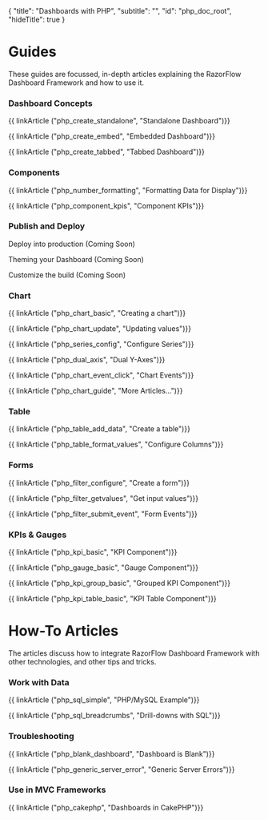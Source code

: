 <meta>
{
  "title": "Dashboards with PHP",
  "subtitle": "",
  "id": "php_doc_root",
  "hideTitle": true
}
</meta>
<h1>Guides</h1>
<p>These guides are focussed, in-depth articles explaining the RazorFlow Dashboard Framework and how to use it.</p>
<div class="row">
  <div class="col-md-4">
    <h3>Dashboard Concepts</h3>
    <p>{{ linkArticle ("php_create_standalone", "Standalone Dashboard")}}</p>
    <p>{{ linkArticle ("php_create_embed", "Embedded Dashboard")}}</p>
    <p>{{ linkArticle ("php_create_tabbed", "Tabbed Dashboard")}}</p>
  </div>
  <div class="col-md-4">
    <h3>Components</h3>
    <p>{{ linkArticle ("php_number_formatting", "Formatting Data for Display")}}</a></p>
    <p>{{ linkArticle ("php_component_kpis", "Component KPIs")}}</p>
  </div>
  <div class="col-md-4">
    <h3>Publish and Deploy</h3>
    <p>Deploy into production (Coming Soon)</p>
    <p>Theming your Dashboard (Coming Soon)</p>
    <p>Customize the build (Coming Soon)</p>
  </div>
</div>
<div class="row">
  <div class="col-md-4">
    <h3>Chart</h3>
    <p>{{ linkArticle ("php_chart_basic", "Creating a chart")}}</p>
    <p>{{ linkArticle ("php_chart_update", "Updating values")}}</p>
    <p>{{ linkArticle ("php_series_config", "Configure Series")}}</p>
    <p>{{ linkArticle ("php_dual_axis", "Dual Y-Axes")}}</p>
    <p>{{ linkArticle ("php_chart_event_click", "Chart Events")}}</p>
    <p>{{ linkArticle ("php_chart_guide", "More Articles...")}}</p>
  </div>
  <div class="col-md-4">
    <h3>Table</h3>
    <p>{{ linkArticle ("php_table_add_data", "Create a table")}}</p>
    <p>{{ linkArticle ("php_table_format_values", "Configure Columns")}}</p>
  </div>
  <div class="col-md-4">
    <h3>Forms</h3>
    <p>{{ linkArticle ("php_filter_configure", "Create a form")}}</p>
    <p>{{ linkArticle ("php_filter_getvalues", "Get input values")}}</p>
    <p>{{ linkArticle ("php_filter_submit_event", "Form Events")}}</p>
  </div>
</div>
<div class="row">
  <div class="col-md-4">
    <h3>KPIs & Gauges</h3>
    <p>{{ linkArticle ("php_kpi_basic", "KPI Component")}}</p>
    <p>{{ linkArticle ("php_gauge_basic", "Gauge Component")}}</p>
    <p>{{ linkArticle ("php_kpi_group_basic", "Grouped KPI Component")}}</p>
    <p>{{ linkArticle ("php_kpi_table_basic", "KPI Table Component")}}</p>
  </div>
  </div>
<h1>How-To Articles</h1>
<p>The articles discuss how to integrate RazorFlow Dashboard Framework with other technologies, and other tips and tricks.</p>
<div class="row">
  <div class="col-md-4">
    <h3>Work with Data</h3>
    <p>{{ linkArticle ("php_sql_simple", "PHP/MySQL Example")}}</p>
    <p>{{ linkArticle ("php_sql_breadcrumbs", "Drill-downs with SQL")}}</p>
  </div>
  <div class="col-md-4">
    <h3>Troubleshooting</h3>
    <p>{{ linkArticle ("php_blank_dashboard", "Dashboard is Blank")}}</p>
    <p>{{ linkArticle ("php_generic_server_error", "Generic Server Errors")}}</p>
  </div>
</div>
<div class="row">
  <div class="col-md-4">
    <h3>Use in MVC Frameworks</h3>
    <p>{{ linkArticle ("php_cakephp", "Dashboards in CakePHP")}}</p>
  </div>
</div>